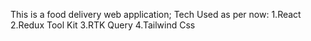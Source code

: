 This is a food delivery web application;
Tech Used as per now:
1.React
2.Redux Tool Kit
3.RTK Query
4.Tailwind Css
